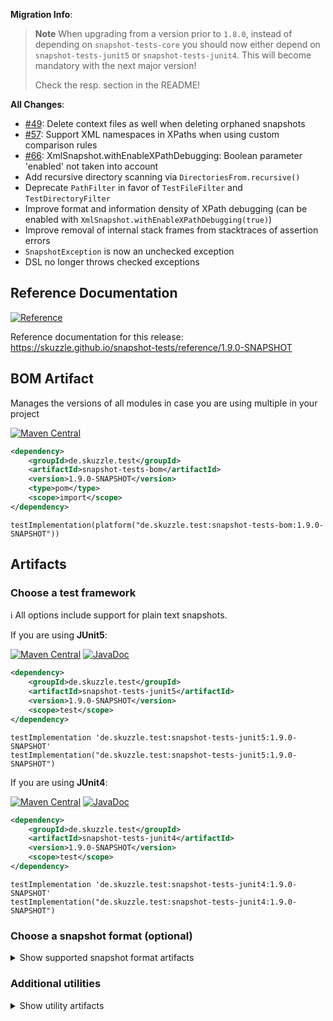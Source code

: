**Migration Info**: 

> **Note**
> When upgrading from a version prior to `1.8.0`, instead of depending on `snapshot-tests-core` you should now 
> either depend on `snapshot-tests-junit5` or `snapshot-tests-junit4`. 
> This will become mandatory with the next major version!
> 
> Check the resp. section in the README!

**All Changes**: 

* [#49](https://github.com/skuzzle/snapshot-tests/issues/49): Delete context files as well when deleting orphaned snapshots
* [#57](https://github.com/skuzzle/snapshot-tests/issues/57): Support XML namespaces in XPaths when using custom comparison rules
* [#66](https://github.com/skuzzle/snapshot-tests/issues/66): XmlSnapshot.withEnableXPathDebugging: Boolean parameter 'enabled' not taken into account
* Add recursive directory scanning via `DirectoriesFrom.recursive()`
* Deprecate `PathFilter` in favor of `TestFileFilter` and `TestDirectoryFilter`
* Improve format and information density of XPath debugging (can be enabled with `XmlSnapshot.withEnableXPathDebugging(true)`)
* Improve removal of internal stack frames from stacktraces of assertion errors
* `SnapshotException` is now an unchecked exception
* DSL no longer throws checked exceptions

## Reference Documentation

[![Reference](https://img.shields.io/static/v1?label=Reference&message=1.9.0-SNAPSHOT&color=orange)](https://skuzzle.github.io/snapshot-tests/reference/1.9.0-SNAPSHOT)

Reference documentation for this release: https://skuzzle.github.io/snapshot-tests/reference/1.9.0-SNAPSHOT


## BOM Artifact
Manages the versions of all modules in case you are using multiple in your project

[![Maven Central](https://img.shields.io/static/v1?label=MavenCentral&message=1.9.0-SNAPSHOT&color=blue)](https://search.maven.org/artifact/de.skuzzle.test/snapshot-tests-bom/1.9.0-SNAPSHOT/jar)

```xml
<dependency>
    <groupId>de.skuzzle.test</groupId>
    <artifactId>snapshot-tests-bom</artifactId>
    <version>1.9.0-SNAPSHOT</version>
    <type>pom</type>
    <scope>import</scope>
</dependency>
```

```
testImplementation(platform("de.skuzzle.test:snapshot-tests-bom:1.9.0-SNAPSHOT"))
```

## Artifacts

### Choose a test framework

ℹ️ All options include support for plain text snapshots.

If you are using **JUnit5**:

[![Maven Central](https://img.shields.io/static/v1?label=MavenCentral&message=1.9.0-SNAPSHOT&color=blue)](https://search.maven.org/artifact/de.skuzzle.test/snapshot-tests-junit5/1.9.0-SNAPSHOT/jar) [![JavaDoc](https://img.shields.io/static/v1?label=JavaDoc&message=1.9.0-SNAPSHOT&color=orange)](http://www.javadoc.io/doc/de.skuzzle.test/snapshot-tests-junit5/1.9.0-SNAPSHOT)

```xml
<dependency>
    <groupId>de.skuzzle.test</groupId>
    <artifactId>snapshot-tests-junit5</artifactId>
    <version>1.9.0-SNAPSHOT</version>
    <scope>test</scope>
</dependency>
```

```
testImplementation 'de.skuzzle.test:snapshot-tests-junit5:1.9.0-SNAPSHOT'
testImplementation("de.skuzzle.test:snapshot-tests-junit5:1.9.0-SNAPSHOT")
```

If you are using **JUnit4**:

[![Maven Central](https://img.shields.io/static/v1?label=MavenCentral&message=1.9.0-SNAPSHOT&color=blue)](https://search.maven.org/artifact/de.skuzzle.test/snapshot-tests-junit4/1.9.0-SNAPSHOT/jar) [![JavaDoc](https://img.shields.io/static/v1?label=JavaDoc&message=1.9.0-SNAPSHOT&color=orange)](http://www.javadoc.io/doc/de.skuzzle.test/snapshot-tests-junit4/1.9.0-SNAPSHOT)

```xml
<dependency>
    <groupId>de.skuzzle.test</groupId>
    <artifactId>snapshot-tests-junit4</artifactId>
    <version>1.9.0-SNAPSHOT</version>
    <scope>test</scope>
</dependency>
```

```
testImplementation 'de.skuzzle.test:snapshot-tests-junit4:1.9.0-SNAPSHOT'
testImplementation("de.skuzzle.test:snapshot-tests-junit4:1.9.0-SNAPSHOT")
```

### Choose a snapshot format (optional)
<details>
    <summary>Show supported snapshot format artifacts</summary>
    
If you want **JSON** based snapshots:

[![Maven Central](https://img.shields.io/static/v1?label=MavenCentral&message=1.9.0-SNAPSHOT&color=blue)](https://search.maven.org/artifact/de.skuzzle.test/snapshot-tests-jackson/1.9.0-SNAPSHOT/jar) [![JavaDoc](https://img.shields.io/static/v1?label=JavaDoc&message=1.9.0-SNAPSHOT&color=orange)](http://www.javadoc.io/doc/de.skuzzle.test/snapshot-tests-jackson/1.9.0-SNAPSHOT)

```xml
<dependency>
    <groupId>de.skuzzle.test</groupId>
    <artifactId>snapshot-tests-jackson</artifactId>
    <version>1.9.0-SNAPSHOT</version>
    <scope>test</scope>
</dependency>
```

```
testImplementation 'de.skuzzle.test:snapshot-tests-jackson:1.9.0-SNAPSHOT'
testImplementation("de.skuzzle.test:snapshot-tests-jackson:1.9.0-SNAPSHOT")
```

If you want **XML** based snapshots using jaxb and `javax.xml` legacy namespaces:

[![Maven Central](https://img.shields.io/static/v1?label=MavenCentral&message=1.9.0-SNAPSHOT&color=blue)](https://search.maven.org/artifact/de.skuzzle.test/snapshot-tests-jaxb/1.9.0-SNAPSHOT/jar) [![JavaDoc](https://img.shields.io/static/v1?label=JavaDoc&message=1.9.0-SNAPSHOT&color=orange)](http://www.javadoc.io/doc/de.skuzzle.test/snapshot-tests-jaxb/1.9.0-SNAPSHOT)

```xml
<dependency>
    <groupId>de.skuzzle.test</groupId>
    <artifactId>snapshot-tests-jaxb</artifactId>
    <version>1.9.0-SNAPSHOT</version>
    <scope>test</scope>
</dependency>
```

```
testImplementation 'de.skuzzle.test:snapshot-tests-jaxb:1.9.0-SNAPSHOT'
testImplementation("de.skuzzle.test:snapshot-tests-jaxb:1.9.0-SNAPSHOT")
```

If you want **XML** based snapshots using jaxb new `jakarta.xml` namespaces:

[![Maven Central](https://img.shields.io/static/v1?label=MavenCentral&message=1.9.0-SNAPSHOT&color=blue)](https://search.maven.org/artifact/de.skuzzle.test/snapshot-tests-jaxb-jakarta/1.9.0-SNAPSHOT/jar) [![JavaDoc](https://img.shields.io/static/v1?label=JavaDoc&message=1.9.0-SNAPSHOT&color=orange)](http://www.javadoc.io/doc/de.skuzzle.test/snapshot-tests-jaxb-jakarta/1.9.0-SNAPSHOT)

```xml
<dependency>
    <groupId>de.skuzzle.test</groupId>
    <artifactId>snapshot-tests-jaxb-jakarta</artifactId>
    <version>1.9.0-SNAPSHOT</version>
    <scope>test</scope>
</dependency>
```

```
testImplementation 'de.skuzzle.test:snapshot-tests-jaxb-jakarta:1.9.0-SNAPSHOT'
testImplementation("de.skuzzle.test:snapshot-tests-jaxb-jakarta:1.9.0-SNAPSHOT")
```

If you want **HTML** based snapshots:

[![Maven Central](https://img.shields.io/static/v1?label=MavenCentral&message=1.9.0-SNAPSHOT&color=blue)](https://search.maven.org/artifact/de.skuzzle.test/snapshot-tests-html/1.9.0-SNAPSHOT/jar) [![JavaDoc](https://img.shields.io/static/v1?label=JavaDoc&message=1.9.0-SNAPSHOT&color=orange)](http://www.javadoc.io/doc/de.skuzzle.test/snapshot-tests-html/1.9.0-SNAPSHOT)

```xml
<dependency>
    <groupId>de.skuzzle.test</groupId>
    <artifactId>snapshot-tests-html</artifactId>
    <version>1.9.0-SNAPSHOT</version>
    <scope>test</scope>
</dependency>
```

```
testImplementation 'de.skuzzle.test:snapshot-tests-html:1.9.0-SNAPSHOT'
testImplementation("de.skuzzle.test:snapshot-tests-html:1.9.0-SNAPSHOT")
```
</details>

### Additional utilities

<details>
    <summary>Show utility artifacts</summary>

Directory Params

[![Maven Central](https://img.shields.io/static/v1?label=MavenCentral&message=1.9.0-SNAPSHOT&color=blue)](https://search.maven.org/artifact/de.skuzzle.test/snapshot-tests-directory-params/1.9.0-SNAPSHOT/jar) [![JavaDoc](https://img.shields.io/static/v1?label=JavaDoc&message=1.9.0-SNAPSHOT&color=orange)](http://www.javadoc.io/doc/de.skuzzle.test/snapshot-tests-directory-params/1.9.0-SNAPSHOT)

```xml
<dependency>
    <groupId>de.skuzzle.test</groupId>
    <artifactId>snapshot-tests-directory-params</artifactId>
    <version>1.9.0-SNAPSHOT</version>
    <scope>test</scope>
</dependency>
```

```
testImplementation 'de.skuzzle.test:snapshot-tests-directory-params:1.9.0-SNAPSHOT'
testImplementation("de.skuzzle.test:snapshot-tests-directory-params:1.9.0-SNAPSHOT")
```

Object normalization (⚠️ Experimental⚠)

[![Maven Central](https://img.shields.io/static/v1?label=MavenCentral&message=1.9.0-SNAPSHOT&color=blue)](https://search.maven.org/artifact/de.skuzzle.test/snapshot-tests-normalize/1.9.0-SNAPSHOT/jar) [![JavaDoc](https://img.shields.io/static/v1?label=JavaDoc&message=1.9.0-SNAPSHOT&color=orange)](http://www.javadoc.io/doc/de.skuzzle.test/snapshot-tests-normalize/1.9.0-SNAPSHOT)

```xml
<dependency>
    <groupId>de.skuzzle.test</groupId>
    <artifactId>snapshot-tests-normalize</artifactId>
    <version>1.9.0-SNAPSHOT</version>
    <scope>test</scope>
</dependency>
```

```
testImplementation 'de.skuzzle.test:snapshot-tests-normalize:1.9.0-SNAPSHOT'
testImplementation("de.skuzzle.test:snapshot-tests-normalize:1.9.0-SNAPSHOT")
```
</details>